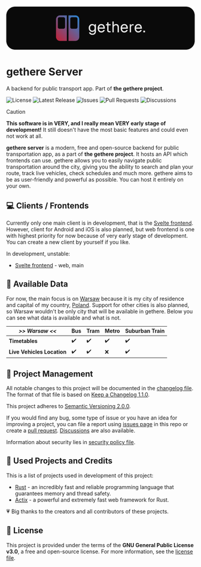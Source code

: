 <p align="center">
  <img src="./.github/assets/gethere-logo-700x160.png" alt="gethere logo" />
</p>

# gethere Server

A backend for public transport app. Part of **the gethere project**.

![License](https://img.shields.io/github/license/krystejj/gethere-server?label=License)
![Latest Release](https://img.shields.io/github/v/release/krystejj/gethere-server?label=Latest%20Release)
![Issues](https://img.shields.io/github/issues/krystejj/gethere-server?label=Issues)
![Pull Requests](https://img.shields.io/github/issues-pr/krystejj/gethere-server?label=Pull%20Requests)
![Discussions](https://img.shields.io/github/discussions/krystejj/gethere-server?label=Discussions)

> [!CAUTION]
> **This software is in VERY, and I really mean VERY early stage of development!** It still doesn't have the most basic features and could even not work at all.

**gethere server** is a modern, free and open-source backend for public transportation app, as a part of **the gethere project**. It hosts an API which frontends can use. gethere allows you to easily navigate public transportation around the city, giving you the ability to search and plan your route, track live vehicles, check schedules and much more. gethere aims to be as user-friendly and powerful as possible. You can host it entirely on your own.

## 💻 Clients / Frontends

Currently only one main client is in development, that is the [Svelte frontend](https://github.com/krystejj/gethere-svelte-frontend). However, client for Android and iOS is also planned, but web frontend is one with highest priority for now because of very early stage of development. You can create a new client by yourself if you like.

In development, unstable:

- [Svelte frontend](https://github.com/krystejj/gethere-svelte-frontend) - web, main

## 💾 Available Data

For now, the main focus is on [Warsaw](https://en.wikipedia.org/wiki/Warsaw) because it is my city of residence and capital of my country, [Poland](https://en.wikipedia.org/wiki/Poland). Support for other cities is also planned, so Warsaw wouldn't be only city that will be available in gethere. Below you can see what data is available and what is not.

| _>> Warsaw <<_             | Bus | Tram | Metro | Suburban Train |
| -------------------------- | --- | ---- | ----- | -------------- |
| **Timetables**             | ✔️  | ✔️   | ✔️    | ✔️             |
| **Live Vehicles Location** | ✔️  | ✔️   | ❌    | ✔️             |

## 📖 Project Management

All notable changes to this project will be documented in the [changelog file](CHANGELOG.md). The format of that file is based on [Keep a Changelog 1.1.0](https://keepachangelog.com/en/1.1.0/).

This project adheres to [Semantic Versioning 2.0.0](https://semver.org/spec/v2.0.0.html).

If you would find any bug, some type of issue or you have an idea for improving a project, you can file a report using [issues page](https://github.com/krystejj/gethere-server/issues) in this repo or create a [pull request](https://github.com/krystejj/gethere-server/pulls). [Discussions](https://github.com/krystejj/gethere-server/discussions) are also available.

Information about security lies in [security policy file](SECURITY.md).

## 🙏 Used Projects and Credits

This is a list of projects used in development of this project:

- [Rust](https://www.rust-lang.org/) - an incredibly fast and reliable programming language that guarantees memory and thread safety.
- [Actix](https://actix.rs/) - a powerful and extremely fast web framework for Rust.

💗 Big thanks to the creators and all contributors of these projects.

## 📜 License

This project is provided under the terms of the **GNU General Public License v3.0**, a free and open-source license. For more information, see the [license file](LICENSE.md).
